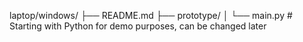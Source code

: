 laptop/windows/
├── README.md
├── prototype/
│   └── main.py   # Starting with Python for demo purposes, can be changed later
